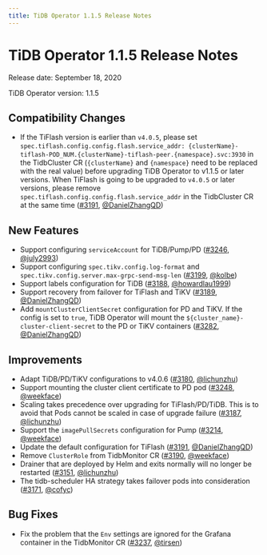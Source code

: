 ```yaml
---
title: TiDB Operator 1.1.5 Release Notes
---
```


# TiDB Operator 1.1.5 Release Notes

Release date: September 18, 2020

TiDB Operator version: 1.1.5

## Compatibility Changes

- If the TiFlash version is earlier than `v4.0.5`, please set `spec.tiflash.config.config.flash.service_addr: {clusterName}-tiflash-POD_NUM.{clusterName}-tiflash-peer.{namespace}.svc:3930` in the TidbCluster CR (`{clusterName}` and `{namespace}` need to be replaced with the real value) before upgrading TiDB Operator to v1.1.5 or later versions. When TiFlash is going to be upgraded to `v4.0.5` or later versions, please remove `spec.tiflash.config.config.flash.service_addr` in the TidbCluster CR at the same time ([#3191](https://github.com/pingcap/tidb-operator/pull/3191), [@DanielZhangQD](https://github.com/DanielZhangQD))

## New Features

- Support configuring `serviceAccount` for TiDB/Pump/PD ([#3246](https://github.com/pingcap/tidb-operator/pull/3246), [@july2993](https://github.com/july2993))
- Support configuring `spec.tikv.config.log-format` and `spec.tikv.config.server.max-grpc-send-msg-len` ([#3199](https://github.com/pingcap/tidb-operator/pull/3199), [@kolbe](https://github.com/kolbe))
- Support labels configuration for TiDB ([#3188](https://github.com/pingcap/tidb-operator/pull/3188), [@howardlau1999](https://github.com/howardlau1999))
- Support recovery from failover for TiFlash and TiKV ([#3189](https://github.com/pingcap/tidb-operator/pull/3189), [@DanielZhangQD](https://github.com/DanielZhangQD))
- Add `mountClusterClientSecret` configuration for PD and TiKV. If the config is set to `true`, TiDB Operator will mount the `${cluster_name}-cluster-client-secret` to the PD or TiKV containers ([#3282](https://github.com/pingcap/tidb-operator/pull/3282), [@DanielZhangQD](https://github.com/DanielZhangQD))

## Improvements

- Adapt TiDB/PD/TiKV configurations to v4.0.6 ([#3180](https://github.com/pingcap/tidb-operator/pull/3180), [@lichunzhu](https://github.com/lichunzhu))
- Support mounting the cluster client certificate to PD pod ([#3248](https://github.com/pingcap/tidb-operator/pull/3248), [@weekface](https://github.com/weekface))
- Scaling takes precedence over upgrading for TiFlash/PD/TiDB. This is to avoid that Pods cannot be scaled in case of upgrade failure ([#3187](https://github.com/pingcap/tidb-operator/pull/3187), [@lichunzhu](https://github.com/lichunzhu))
- Support the `imagePullSecrets` configuration for Pump ([#3214](https://github.com/pingcap/tidb-operator/pull/3214), [@weekface](https://github.com/weekface))
- Update the default configuration for TiFlash ([#3191](https://github.com/pingcap/tidb-operator/pull/3191), [@DanielZhangQD](https://github.com/DanielZhangQD))
- Remove `ClusterRole` from TidbMonitor CR ([#3190](https://github.com/pingcap/tidb-operator/pull/3190), [@weekface](https://github.com/weekface))
- Drainer that are deployed by Helm and exits normally will no longer be restarted ([#3151](https://github.com/pingcap/tidb-operator/pull/3151), [@lichunzhu](https://github.com/lichunzhu))
- The tidb-scheduler HA strategy takes failover pods into consideration ([#3171](https://github.com/pingcap/tidb-operator/pull/3171), [@cofyc](https://github.com/cofyc))

## Bug Fixes

- Fix the problem that the `Env` settings are ignored for the Grafana container in the TidbMonitor CR ([#3237](https://github.com/pingcap/tidb-operator/pull/3237), [@tirsen](https://github.com/tirsen))
